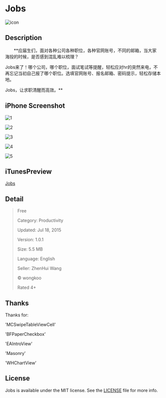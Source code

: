 # Jobs

![icon](https://github.com/wongkoo/Jobs/Presentation/icon.png)

## Description

  **应届生们，面对各种公司各种职位，各种官网账号，不同的邮箱，当大家海投的时候，是否感到混乱难以梳理？

Jobs来了！哪个公司，哪个职位，面试笔试等提醒，轻松应对hr的突然来电，不再忘记当初自己报了哪个职位。选填官网账号、报名邮箱、密码提示，轻松存储本地。

Jobs，让求职清醒而高效。**

## iPhone Screenshot

![1](http://a5.mzstatic.com/us/r30/Purple7/v4/89/58/40/8958408d-b660-deed-f78f-2395b7ddb8a5/screen322x572.jpeg)

![2](http://a4.mzstatic.com/us/r30/Purple7/v4/27/29/36/272936d7-23a2-b56b-07b1-b641fc00ba0b/screen322x572.jpeg)

![3](http://a1.mzstatic.com/us/r30/Purple7/v4/11/32/e0/1132e015-7ab3-af3b-9f65-6523139ecbea/screen322x572.jpeg)

![4](http://a5.mzstatic.com/us/r30/Purple7/v4/46/40/42/4640421c-7f36-0a6d-06b1-c98be1749652/screen322x572.jpeg)

![5](http://a4.mzstatic.com/us/r30/Purple1/v4/03/e2/98/03e29836-28a8-36ba-22fa-47f47e8fb4d8/screen322x572.jpeg)

## iTunesPreview

[Jobs](https://itunes.apple.com/us/app/jobs/id1016317328?l=zh&ls=1&mt=8)

## Detail

> Free  
> 
> Category: Productivity  
> 
> Updated: Jul 18, 2015  
> 
> Version: 1.0.1  
> 
> Size: 5.5 MB  
> 
> Language: English  
> 
> Seller: ZhenHui Wang  
> 
> © wongkoo  
> 
> Rated 4+  

## Thanks

Thanks for:

'MCSwipeTableViewCell'

'BFPaperCheckbox'

'EAIntroView'

'Masonry'

'WHChartView'

## License

Jobs is available under the MIT license. See the [LICENSE](https://github.com/wongkoo/Jobs/LICENSE) file for more info.